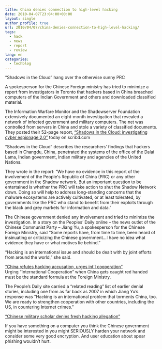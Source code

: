 ```yaml
---
title: China denies connection to high-level hacking
date: 2010-04-07T23:04:00+00:00
layout: single
author_profile: true
url: 2010/04/07/china-denies-connection-to-high-level-hacking/
tags:
  - hack
  - news
  - report
  - review
lang: en
categories: 
  - techblog
---
```

“Shadows in the Cloud” hang over the otherwise sunny PRC

A spokesperson for the Chinese Foreign ministry has tried to minimize a report from investigators in Toronto that hackers based in China breached computers of the Indian Government and others and downloaded classified material.

The Information Warfare Monitor and the Shadowserver Foundation extensively documented an eight-month investigation that revealed a network of infected government and military computers. The net was controlled from servers in China and stole a variety of classified documents. They posted their 52-page report, [“Shadows in the Cloud: investigating cyber espionage 2.0”](http://www.scribd.com/doc/29435784/SHADOWS-IN-THE-CLOUD-Investigating-Cyber-Espionage-2-0) today on scribd.com

“Shadows in the Cloud” describes the researchers’ findings that hackers based in Changdu, China, penetrated the systems of the office of the Dalai Lama, Indian government, Indian military and agencies of the United Nations.

They wrote in the report: “We have no evidence in this report of the involvement of the People's Republic of China (PRC) or any other government in the Shadow network. But an important question to be entertained is whether the PRC will take action to shut the Shadow Network down. Doing so will help to address long-standing concerns that the malware ecosystems are actively cultivated, or at least tolerated, by governments like the PRC who stand to benefit from their exploits through the black and grey markets for information and data.”

The Chinese government denied any involvement and tried to minimize the investigation. In a story on the Peoples’ Daily online – the news outlet of the Chinese Communist Party – Jiang Yu, a spokesperson for the Chinese Foreign Ministry, said “Some reports have, from time to time, been heard of insinuating or criticizing the Chinese government…I have no idea what evidence they have or what motives lie behind.”

“Hacking is an international issue and should be dealt with by joint efforts from around the world,” she said.

[“China refutes hacking accusation, urges int'l cooperation”](http://english.people.com.cn/90001/90776/90883/6942180.html)  
Urging “International Cooperation” when China gets caught red handed must be the standard formula at the Foreign Ministry.

The People’s Daily site carried a “related reading” list of earlier denial stories, including one from as far back as 2007 in which Jiang Yu’s response was “Hacking is an international problem that torments China, too. We are ready to strengthen cooperation with other countries, including the US, in countering Internet crimes.”

[“Chinese military scholar denies fresh hacking allegation”](http://english.people.com.cn/90001/90776/90883/6256023.html)

If you have something on a computer you think the Chinese government might be interested in you might SERIOUSLY harden your network and consider some very good encryption. And user education about spear phishing wouldn’t hurt.
